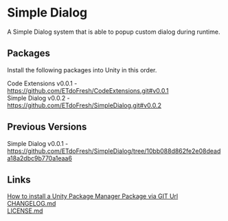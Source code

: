 # Simple Dialog

A Simple Dialog system that is able to popup custom dialog during runtime.

## Packages

Install the following packages into Unity in this order.

Code Extensions v0.0.1 - https://github.com/ETdoFresh/CodeExtensions.git#v0.0.1  
Simple Dialog v0.0.2 - https://github.com/ETdoFresh/SimpleDialog.git#v0.0.2

## Previous Versions

Simple Dialog v0.0.1 - https://github.com/ETdoFresh/SimpleDialog/tree/10bb088d862fe2e08deada18a2dbc9b770a1eaa6

## Links

[How to install a Unity Package Manager Package via GIT Url](https://docs.unity3d.com/Manual/upm-ui-giturl.html)  
[CHANGELOG.md](CHANGELOG.md)  
[LICENSE.md](LICENSE.md)  
